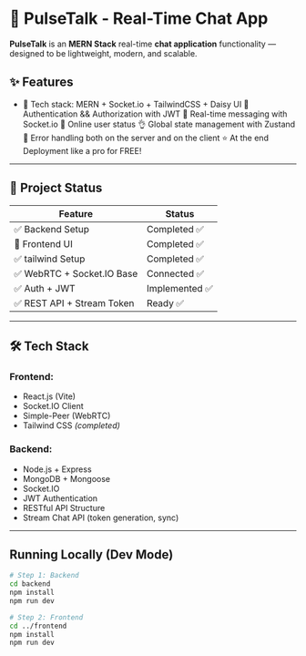 # 🚀 PulseTalk - Real-Time Chat App 

**PulseTalk** is an **MERN Stack** real-time **chat application**  functionality — designed to be lightweight, modern, and scalable.

## ✨ Features

- 🌟 Tech stack: MERN + Socket.io + TailwindCSS + Daisy UI
🎃 Authentication && Authorization with JWT
👾 Real-time messaging with Socket.io
🚀 Online user status
👌 Global state management with Zustand
🐞 Error handling both on the server and on the client
⭐ At the end Deployment like a pro for FREE!

---

## 🚧 Project Status

| Feature                    | Status         |
|---------------------------|----------------|
| ✅ Backend Setup           | Completed ✅     |
| 🔄 Frontend UI             | Completed ✅   |
| ✅ tailwind Setup           | Completed ✅     |
| ✅ WebRTC + Socket.IO Base | Connected ✅    |
| ✅ Auth + JWT              | Implemented ✅ |
| ✅ REST API + Stream Token | Ready ✅        |

---

## 🛠 Tech Stack

### Frontend:
- React.js (Vite)
- Socket.IO Client
- Simple-Peer (WebRTC)
- Tailwind CSS *(completed)*

### Backend:
- Node.js + Express
- MongoDB + Mongoose
- Socket.IO
- JWT Authentication
- RESTful API Structure
- Stream Chat API (token generation, sync)
---

## Running Locally (Dev Mode)

```bash
# Step 1: Backend
cd backend
npm install
npm run dev

# Step 2: Frontend
cd ../frontend
npm install
npm run dev


